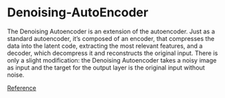 # Denoising-AutoEncoder
The Denoising Autoencoder is an extension of the autoencoder. Just as a standard autoencoder, it’s composed of an encoder, that compresses the data into the latent code, extracting the most relevant features, and a decoder, which decompress it and reconstructs the original input. There is only a slight modification: the Denoising Autoencoder takes a noisy image as input and the target for the output layer is the original input without noise.

[Reference](https://ai.plainenglish.io/denoising-autoencoder-in-pytorch-on-mnist-dataset-a76b8824e57e)